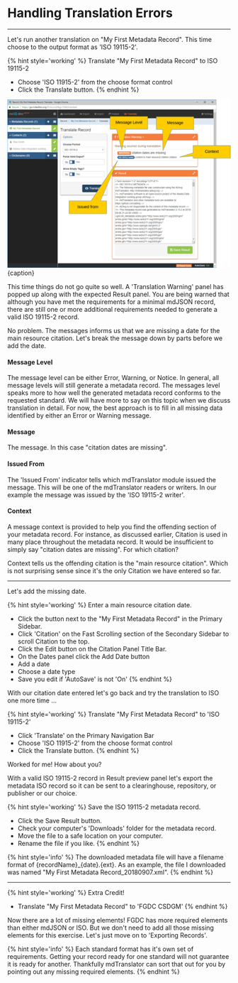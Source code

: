 # Handling Translation Errors
---

Let's run another translation on "My First Metadata Record".  This time choose to the output format as 'ISO 19115-2'.

{% hint style='working' %}
  Translate "My First Metadata Record" to ISO 19115-2
  * Choose 'ISO 11915-2' from the <span class="md-element">choose format</span> control
  * Click the <span class="btn btn-primary btn-sm"> <i class="fa fa-retweet"> </i> Translate</span> button.
{% endhint %}

![Translate Record Window with Warnings](/assets/get-started/translate-mdjson-3.png){caption}

This time things do not go quite so well.  A 'Translation Warning' panel has popped up along with the expected <span class="md-panel">Result</span> panel.  You are being warned that although you have met the requirements for a minimal mdJSON record, there are still one or more additional requirements needed to generate a valid ISO 19115-2 record.  

No problem.  The messages informs us that we are missing a date for the main resource citation.  Let's break the message down by parts before we add the date.

#### Message Level

The message level can be either Error, Warning, or Notice.  In general, all message levels will still generate a metadata record.  The messages level speaks more to how well the generated metadata record conforms to the requested standard.  We will have more to say on this topic when we discuss translation in detail.  For now, the best approach is to fill in all missing data identified by either an Error or Warning message.  

#### Message

The message.  In this case "citation dates are missing".

#### Issued From

The 'Issued From' indicator tells which mdTranslator module issued the message.  This will be one of the mdTranslator readers or writers.  In our example the message was issued by the 'ISO 19115-2 writer'.  

#### Context

A message context is provided to help you find the offending section of your metadata record.  For instance, as discussed earlier, <span class="md-panel">Citation</span> is used in many place throughout the metadata record.  It would be insufficient to simply say "citation dates are missing".  For which citation?  

Context tells us the offending citation is the "main resource citation".  Which is not surprising sense since it's the only <span class="md-panel">Citation</span> we have entered so far.  

---

Let's add the missing date.  

{% hint style='working' %}
  Enter a main resource citation date.
  * Click the <span class="btn btn-success btn-sm"> <i class="fa fa-pencil"> </i> </span> button next to the "My First Metadata Record" in the <span class="md-window">Primary Sidebar</span>.
  * Click 'Citation' on the <span class="md-window">Fast Scrolling</span> section of the <span class="md-window">Secondary Sidebar</span> to scroll <span class="md-panel">Citation</span> to the top.
  * Click the <span class="btn btn-success btn-sm"> <i class="fa fa-pencil"> </i> Edit</span> button on the <span class="md-panel">Citation</span> <span class="md-window">Panel Title Bar</span>.
  * On the <span class="md-panel">Dates</span> panel click the <span class="btn btn-info btn-sm"> <i class="fa fa-plus"> </i> Add Date</span> button
  * Add a date
  * Choose a date type
  * Save you edit if 'AutoSave' is not 'On'
{% endhint %}

With our citation date entered let's go back and try the translation to ISO one more time ...

{% hint style='working' %}
  Translate "My First Metadata Record" to 'ISO 19115-2'
  * Click 'Translate' on the <span class="md-window">Primary Navigation Bar</span>
  * Choose 'ISO 11915-2' from the <span class="md-element">choose format</span> control
  * Click the <span class="btn btn-primary btn-sm"> <i class="fa fa-retweet"> </i> Translate</span> button.
{% endhint %}

Worked for me!  How about you?

With a valid ISO 19115-2 record in <span class="md-panel">Result</span> preview panel let's export the metadata ISO record so it can be sent to a clearinghouse, repository, or publisher or our choice.  

{% hint style='working' %}
  Save the ISO 19115-2 metadata record.
  * Click the <span class="btn btn-success btn-sm"> <i class="fa fa-floppy-o"> </i> Save Result</span> button.
  * Check your computer's 'Downloads' folder for the metadata record.
  * Move the file to a safe location on your computer.
  * Rename the file if you like.
{% endhint %}

{% hint style='info' %}
  The downloaded metadata file will have a filename format of {recordName}_{date}.{ext}.  As an example, the file I downloaded was named "My First Metadata Record_20180907.xml".
{% endhint %}

---

{% hint style='working' %}
  Extra Credit!
  * Translate "My First Metadata Record" to 'FGDC CSDGM'
{% endhint %}

Now there are a lot of missing elements!  FGDC has more required elements than either mdJSON or ISO.  But we don't need to add all those missing elements for this exercise.  Let's just move on to 'Exporting Records'.

{% hint style='info' %}
  Each standard format has it's own set of requirements.  Getting your record ready for one standard will not guarantee it is ready for another.  Thankfully mdTranslator can sort that out for you by pointing out any missing required elements.
{% endhint %}
   